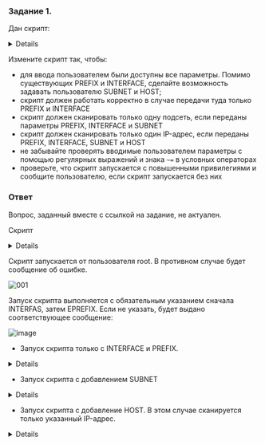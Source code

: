 ### Задание 1.


Дан скрипт:
<details>
  

```bash
#!/bin/bash
PREFIX="${1:-NOT_SET}"
INTERFACE="$2"

[[ "$PREFIX" = "NOT_SET" ]] && { echo "\$PREFIX must be passed as first positional argument"; exit 1; }
if [[ -z "$INTERFACE" ]]; then
    echo "\$INTERFACE must be passed as second positional argument"
    exit 1
fi

for SUBNET in {1..255}
do
	for HOST in {1..255}
	do
		echo "[*] IP : ${PREFIX}.${SUBNET}.${HOST}"
		arping -c 3 -i "$INTERFACE" "${PREFIX}.${SUBNET}.${HOST}" 2> /dev/null
	done
done
```
</details>

Измените скрипт так, чтобы:

- для ввода пользователем были доступны все параметры. Помимо существующих PREFIX и INTERFACE, сделайте возможность задавать пользователю SUBNET и HOST;
- скрипт должен работать корректно в случае передачи туда только PREFIX и INTERFACE
- скрипт должен сканировать только одну подсеть, если переданы параметры PREFIX, INTERFACE и SUBNET
- скрипт должен сканировать только один IP-адрес, если переданы PREFIX, INTERFACE, SUBNET и HOST
- не забывайте проверять вводимые пользователем параметры с помощью регулярных выражений и знака `~=` в условных операторах 
- проверьте, что скрипт запускается с повышенными привилегиями и сообщите пользователю, если скрипт запускается без них


### Ответ

Вопрос, заданный вместе с ссылкой на задание, не актуален. 

Скрипт
<details>

```bash
#!/bin/bash

INTERFACE=$1
PREFIX=$2
SUBNET=$3
HOST=$4

username=`id -nu`
if [ "$username" != "root" ]
then
        echo "Must be root to run \"`basename $0`\"."
        exit 1
fi

trap 'echo "Ping exit (Ctrl-C)"; exit 1' 2

if [[ -z "$INTERFACE" ]]; then
    echo "\$INTERFACE must be passed as first positional argument"
fi

[[ -z "$PREFIX" ]] && { echo "\$PREFIX must be passed as second positional argument"; exit 1; }

if [[ -z "$SUBNET" ]]; then
    SUBNET=`seq 0 255`
fi

if [[ -z "$HOST" ]]; then
   HOST=`seq 0 255`
fi

for SUBNET in $SUBNET
do
        for HOST in $HOST
        do
                echo "[*] IP : $PREFIX.$SUBNET.$HOST"
                arping -c 1 -i $INTERFACE $PREFIX.$SUBNET.$HOST 2> /dev/null
        done
done

```
</details>

Скрипт запускается от пользователя root. В противном случае будет сообщение об ошибке.    

![001](https://user-images.githubusercontent.com/121082757/215254173-9431b9dd-743f-4f7a-ad0b-942e6314830d.JPG)

Запуск скрипта выполняется с обязательным указанием сначала INTERFAS, затем EPREFIX. Если не указать, будет выдано соответствующее сообщение:

![image](https://user-images.githubusercontent.com/121082757/217589861-f6eed979-dc0d-49c3-ab4d-6bc7d7e2a1cd.png)

- Запуск скрипта только с INTERFACE и PREFIX.
<details>

![image](https://user-images.githubusercontent.com/121082757/217590356-4938d755-f991-4ced-875b-b755b09c2b74.png)
	
</details>

- Запуск скрипта с добавлением SUBNET
<details>

![image](https://user-images.githubusercontent.com/121082757/217590519-42dcce40-9326-4410-ae08-030b2c50aa64.png)

</details>

- Запуск скрипта с добавление HOST. В этом случае сканируется только указанный IP-адрес.
<details>

![image](https://user-images.githubusercontent.com/121082757/217590642-ad309a27-4c4c-40d0-888a-6673ec95d652.png)

</details>
